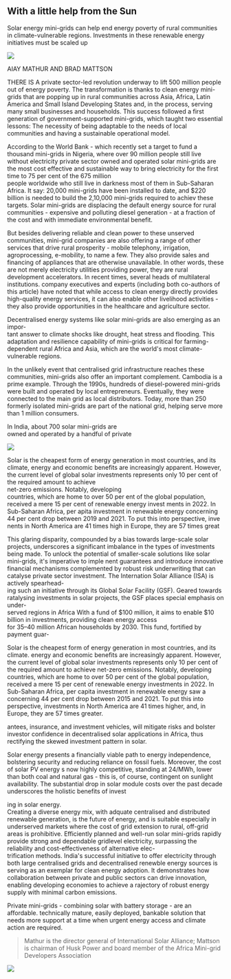 ## With a little help from the Sun

Solar energy mini-grids can help end energy poverty of rural communities in climate-vulnerable regions. Investments in these renewable energy initiatives must be scaled up

![](_page_0_Picture_2.jpeg)

AIAY MATHUR AND BRAD MATTSON

THERE IS A private sector-led revolution underway to lift 500 million people out of energy poverty. The transformation is thanks to clean energy mini-grids that are popping up in rural communities across Asia, Africa, Latin America and Small Island Developing States and, in the process, serving many small businesses and households. This success followed a first generation of government-supported mini-grids, which taught two essential lessons: The necessity of being adaptable to the needs of local communities and having a sustainable operational model.

According to the World Bank - which recently set a target to fund a thousand mini-grids in Nigeria, where over 90 million people still live without electricity private sector owned and operated solar mini-grids are the most cost effective and sustainable way to bring electricity for the first time to 75 per cent of the 675 million<br>people worldwide who still live in darkness most of them in Sub-Saharan Africa. It say: 20,000 mini-grids have been installed to date, and \$220 billion is needed to build the 2,10,000 mini-grids required to achiev these targets. Solar mini-grids are displacing the default energy source for rural communities - expensive and polluting diesel generation - at a fraction of the cost and with immediate environmental benefit.

But besides delivering reliable and clean power to these unserved communities, mini-grid companies are also offering a range of other services that drive rural prosperity - mobile telephony, irrigation, agroprocessing, e-mobility, to name a few. They also provide sales and financing of appliances that are otherwise unavailable. In other words, these are not merely electricity utilities providing power, they are rural development accelerators. In recent times, several heads of multilateral institutions. company executives and experts (including both co-authors of this article) have noted that while access to clean energy directly provides high-quality energy services, it can also enable other livelihood activities - they also provide opportunities in the healthcare and agriculture sector.

Decentralised energy systems like solar mini-grids are also emerging as an impor-<br>tant answer to climate shocks like drought, heat stress and flooding. This adaptation and resilience capability of mini-grids is critical for farming-dependent rural Africa and Asia, which are the world's most climate-vulnerable regions.

In the unlikely event that centralised grid infrastructure reaches these communities, mini-grids also offer an important complement. Cambodia is a prime example. Through the 1990s, hundreds of diesel-powered mini-grids were built and operated by local entrepreneurs. Eventually, they were connected to the main grid as local distributors. Today, more than 250 formerly isolated mini-grids are part of the national grid, helping serve more than 1 million consumers.

In India, about 700 solar mini-grids are<br>owned and operated by a handful of private

![](_page_0_Picture_10.jpeg)

Solar is the cheapest form of energy generation in most countries, and its climate, energy and economic benefits are increasingly apparent. However, the current level of global solar investments represents only 10 per cent of the required amount to achieve<br>net-zero emissions. Notably, developing<br>countries, which are home to over 50 per ent of the global population, received a mere 15 per cent of renewable energy invest ments in 2022. In Sub-Saharan Africa, per apita investment in renewable energy concerning 44 per cent drop between 2019 and 2021. To put this into perspective, inve nents in North America are 41 times high in Europe, they are 57 times great

This glaring disparity, compounded by a bias towards large-scale solar projects, underscores a significant imbalance in the types of investments being made. To unlock the potential of smaller-scale solutions like solar mini-grids, it's imperative to imple nent guarantees and introduce innovative financial mechanisms complemented by robust risk underwriting that can catalyse private sector investment. The Internation Solar Alliance (ISA) is actively spearhead-<br>ing such an initiative through its Global Solar Facility (GSF). Geared towards<br>ratalysing investments in solar projects, the GSF places special emphasis on under-<br>served regions in Africa With a fund of \$100 million, it aims to enable \$10 billion in investments, providing clean energy access<br>for 35–40 million African households by 2030. This fund, fortified by payment guar-

Solar is the cheapest form of energy generation in most countries, and its climate. energy and economic benefits are increasingly apparent. However, the current level of global solar investments represents only 10 per cent of the required amount to achieve net-zero emissions. Notably, developing countries, which are home to over 50 per cent of the global population, received a mere 15 per cent of renewable energy investments in 2022. In Sub-Saharan Africa, per capita investment in renewable energy saw a concerning 44 per cent drop between 2015 and 2021. To put this into perspective, investments in North America are 41 times higher, and, in Europe, they are 57 times greater.

antees, insurance, and investment vehicles, will mitigate risks and bolster investor confidence in decentralised solar applications in Africa, thus rectifying the skewed investment pattern in solar.

Solar energy presents a financially viable path to energy independence, bolstering security and reducing reliance on fossil fuels. Moreover, the cost of solar PV energy s now highly competitive, standing at 24/MWh, lower than both coal and natural gas - this is, of course, contingent on sunlight availability. The substantial drop in solar module costs over the past decade underscores the holistic benefits of invest

ing in solar energy.<br>Creating a diverse energy mix, with adquate centralised and distributed renewable generation, is the future of energy, and is suitable especially in underserved markets where the cost of grid extension to rural, off-grid areas is prohibitive. Efficiently planned and well-run solar mini-grids rapidly provide strong and dependable gridlevel electricity, surpassing the reliability and cost-effectiveness of alternative elec-<br>trification methods. India's successful initiative to offer electricity through both large centralised grids and decentralised renewble energy sources is serving as an exemplar for clean energy adoption. It demonstrates how collaboration between private and public sectors can drive innovation, enabling developing economies to achieve a rajectory of robust energy supply with minimal carbon emissions.

Private mini-grids - combining solar with battery storage - are an affordable. technically mature, easily deployed, bankable solution that needs more support at a time when urgent energy access and climate action are required.

> Mathur is the director general of International Solar Alliance; Mattson is chairman of Husk Power and board member of the Africa Mini-grid Developers Association

![](_page_0_Picture_19.jpeg)